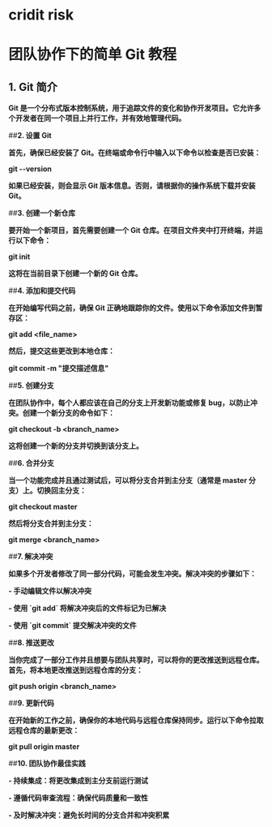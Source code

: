 # cridit risk

# **团队协作下的简单 Git 教程**

## **1. Git 简介**

**Git
是一个分布式版本控制系统，用于追踪文件的变化和协作开发项目。它允许多个开发者在同一个项目上并行工作，并有效地管理代码。**

##**2. 设置 Git**

**首先，确保已经安装了
Git。在终端或命令行中输入以下命令以检查是否已安装：**

**git \--version**

**如果已经安装，则会显示 Git
版本信息。否则，请根据你的操作系统下载并安装 Git。**

##**3. 创建一个新仓库**

**要开始一个新项目，首先需要创建一个 Git
仓库。在项目文件夹中打开终端，并运行以下命令：**



**git init**



**这将在当前目录下创建一个新的 Git 仓库。**

##**4. 添加和提交代码**

**在开始编写代码之前，确保 Git
正确地跟踪你的文件。使用以下命令添加文件到暂存区：**



**git add \<file_name\>**


**然后，提交这些更改到本地仓库：**



**git commit -m \"提交描述信息\"**



##**5. 创建分支**

**在团队协作中，每个人都应该在自己的分支上开发新功能或修复
bug，以防止冲突。创建一个新分支的命令如下：**



**git checkout -b \<branch_name\>**


**这将创建一个新的分支并切换到该分支上。**

##**6. 合并分支**

**当一个功能完成并且通过测试后，可以将分支合并到主分支（通常是 master
分支）上。切换回主分支：**



**git checkout master**



**然后将分支合并到主分支：**

**git merge \<branch_name\>**


##**7. 解决冲突**

**如果多个开发者修改了同一部分代码，可能会发生冲突。解决冲突的步骤如下：**

**- 手动编辑文件以解决冲突**

**- 使用 \`git add\` 将解决冲突后的文件标记为已解决**

**- 使用 \`git commit\` 提交解决冲突的文件**

##**8. 推送更改**

**当你完成了一部分工作并且想要与团队共享时，可以将你的更改推送到远程仓库。首先，将本地更改推送到远程仓库的分支：**



**git push origin \<branch_name\>**



##**9. 更新代码**

**在开始新的工作之前，确保你的本地代码与远程仓库保持同步。运行以下命令拉取远程仓库的最新更改：**



**git pull origin master**


##**10. 团队协作最佳实践**

**- 持续集成：将更改集成到主分支前运行测试**

**- 遵循代码审查流程：确保代码质量和一致性**

**- 及时解决冲突：避免长时间的分支合并和冲突积累**
